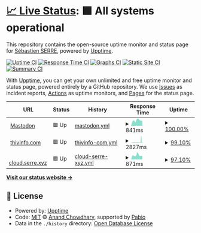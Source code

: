 # [📈 Live Status](https://demo.upptime.js.org): <!--live status--> **🟩 All systems operational**

This repository contains the open-source uptime monitor and status page for [Sébastien SERRE](https://thivinfo.com), powered by [Upptime](https://github.com/upptime/upptime).

[![Uptime CI](https://github.com/sebastienserre/upptime/workflows/Uptime%20CI/badge.svg)](https://github.com/sebastienserre/upptime/actions?query=workflow%3A%22Uptime+CI%22)
[![Response Time CI](https://github.com/sebastienserre/upptime/workflows/Response%20Time%20CI/badge.svg)](https://github.com/sebastienserre/upptime/actions?query=workflow%3A%22Response+Time+CI%22)
[![Graphs CI](https://github.com/sebastienserre/upptime/workflows/Graphs%20CI/badge.svg)](https://github.com/sebastienserre/upptime/actions?query=workflow%3A%22Graphs+CI%22)
[![Static Site CI](https://github.com/sebastienserre/upptime/workflows/Static%20Site%20CI/badge.svg)](https://github.com/sebastienserre/upptime/actions?query=workflow%3A%22Static+Site+CI%22)
[![Summary CI](https://github.com/sebastienserre/upptime/workflows/Summary%20CI/badge.svg)](https://github.com/sebastienserre/upptime/actions?query=workflow%3A%22Summary+CI%22)

With [Upptime](https://upptime.js.org), you can get your own unlimited and free uptime monitor and status page, powered entirely by a GitHub repository. We use [Issues](https://github.com/sebastienserre/upptime/issues) as incident reports, [Actions](https://github.com/sebastienserre/upptime/actions) as uptime monitors, and [Pages](https://demo.upptime.js.org) for the status page.

<!--start: status pages-->
<!-- This summary is generated by Upptime (https://github.com/upptime/upptime) -->
<!-- Do not edit this manually, your changes will be overwritten -->
<!-- prettier-ignore -->
| URL | Status | History | Response Time | Uptime |
| --- | ------ | ------- | ------------- | ------ |
| <img alt="" src="https://icons.duckduckgo.com/ip3/mastodon.social.thivinfo.com.ico" height="13"> [Mastodon](https://mastodon.social.thivinfo.com/) | 🟩 Up | [mastodon.yml](https://github.com/sebastienserre/uppptime/commits/HEAD/history/mastodon.yml) | <details><summary><img alt="Response time graph" src="./graphs/mastodon/response-time-week.png" height="20"> 841ms</summary><br><a href="https://status.thivinfo.com/history/mastodon"><img alt="Response time 763" src="https://img.shields.io/endpoint?url=https%3A%2F%2Fraw.githubusercontent.com%2Fsebastienserre%2Fuppptime%2FHEAD%2Fapi%2Fmastodon%2Fresponse-time.json"></a><br><a href="https://status.thivinfo.com/history/mastodon"><img alt="24-hour response time 775" src="https://img.shields.io/endpoint?url=https%3A%2F%2Fraw.githubusercontent.com%2Fsebastienserre%2Fuppptime%2FHEAD%2Fapi%2Fmastodon%2Fresponse-time-day.json"></a><br><a href="https://status.thivinfo.com/history/mastodon"><img alt="7-day response time 841" src="https://img.shields.io/endpoint?url=https%3A%2F%2Fraw.githubusercontent.com%2Fsebastienserre%2Fuppptime%2FHEAD%2Fapi%2Fmastodon%2Fresponse-time-week.json"></a><br><a href="https://status.thivinfo.com/history/mastodon"><img alt="30-day response time 806" src="https://img.shields.io/endpoint?url=https%3A%2F%2Fraw.githubusercontent.com%2Fsebastienserre%2Fuppptime%2FHEAD%2Fapi%2Fmastodon%2Fresponse-time-month.json"></a><br><a href="https://status.thivinfo.com/history/mastodon"><img alt="1-year response time 763" src="https://img.shields.io/endpoint?url=https%3A%2F%2Fraw.githubusercontent.com%2Fsebastienserre%2Fuppptime%2FHEAD%2Fapi%2Fmastodon%2Fresponse-time-year.json"></a></details> | <details><summary><a href="https://status.thivinfo.com/history/mastodon">100.00%</a></summary><a href="https://status.thivinfo.com/history/mastodon"><img alt="All-time uptime 99.85%" src="https://img.shields.io/endpoint?url=https%3A%2F%2Fraw.githubusercontent.com%2Fsebastienserre%2Fuppptime%2FHEAD%2Fapi%2Fmastodon%2Fuptime.json"></a><br><a href="https://status.thivinfo.com/history/mastodon"><img alt="24-hour uptime 100.00%" src="https://img.shields.io/endpoint?url=https%3A%2F%2Fraw.githubusercontent.com%2Fsebastienserre%2Fuppptime%2FHEAD%2Fapi%2Fmastodon%2Fuptime-day.json"></a><br><a href="https://status.thivinfo.com/history/mastodon"><img alt="7-day uptime 100.00%" src="https://img.shields.io/endpoint?url=https%3A%2F%2Fraw.githubusercontent.com%2Fsebastienserre%2Fuppptime%2FHEAD%2Fapi%2Fmastodon%2Fuptime-week.json"></a><br><a href="https://status.thivinfo.com/history/mastodon"><img alt="30-day uptime 99.88%" src="https://img.shields.io/endpoint?url=https%3A%2F%2Fraw.githubusercontent.com%2Fsebastienserre%2Fuppptime%2FHEAD%2Fapi%2Fmastodon%2Fuptime-month.json"></a><br><a href="https://status.thivinfo.com/history/mastodon"><img alt="1-year uptime 99.85%" src="https://img.shields.io/endpoint?url=https%3A%2F%2Fraw.githubusercontent.com%2Fsebastienserre%2Fuppptime%2FHEAD%2Fapi%2Fmastodon%2Fuptime-year.json"></a></details>
| <img alt="" src="https://icons.duckduckgo.com/ip3/thivinfo.com.ico" height="13"> [thivinfo.com](https://thivinfo.com) | 🟩 Up | [thivinfo-com.yml](https://github.com/sebastienserre/uppptime/commits/HEAD/history/thivinfo-com.yml) | <details><summary><img alt="Response time graph" src="./graphs/thivinfo-com/response-time-week.png" height="20"> 2827ms</summary><br><a href="https://status.thivinfo.com/history/thivinfo-com"><img alt="Response time 1829" src="https://img.shields.io/endpoint?url=https%3A%2F%2Fraw.githubusercontent.com%2Fsebastienserre%2Fuppptime%2FHEAD%2Fapi%2Fthivinfo-com%2Fresponse-time.json"></a><br><a href="https://status.thivinfo.com/history/thivinfo-com"><img alt="24-hour response time 1924" src="https://img.shields.io/endpoint?url=https%3A%2F%2Fraw.githubusercontent.com%2Fsebastienserre%2Fuppptime%2FHEAD%2Fapi%2Fthivinfo-com%2Fresponse-time-day.json"></a><br><a href="https://status.thivinfo.com/history/thivinfo-com"><img alt="7-day response time 2827" src="https://img.shields.io/endpoint?url=https%3A%2F%2Fraw.githubusercontent.com%2Fsebastienserre%2Fuppptime%2FHEAD%2Fapi%2Fthivinfo-com%2Fresponse-time-week.json"></a><br><a href="https://status.thivinfo.com/history/thivinfo-com"><img alt="30-day response time 1860" src="https://img.shields.io/endpoint?url=https%3A%2F%2Fraw.githubusercontent.com%2Fsebastienserre%2Fuppptime%2FHEAD%2Fapi%2Fthivinfo-com%2Fresponse-time-month.json"></a><br><a href="https://status.thivinfo.com/history/thivinfo-com"><img alt="1-year response time 1829" src="https://img.shields.io/endpoint?url=https%3A%2F%2Fraw.githubusercontent.com%2Fsebastienserre%2Fuppptime%2FHEAD%2Fapi%2Fthivinfo-com%2Fresponse-time-year.json"></a></details> | <details><summary><a href="https://status.thivinfo.com/history/thivinfo-com">99.10%</a></summary><a href="https://status.thivinfo.com/history/thivinfo-com"><img alt="All-time uptime 99.80%" src="https://img.shields.io/endpoint?url=https%3A%2F%2Fraw.githubusercontent.com%2Fsebastienserre%2Fuppptime%2FHEAD%2Fapi%2Fthivinfo-com%2Fuptime.json"></a><br><a href="https://status.thivinfo.com/history/thivinfo-com"><img alt="24-hour uptime 100.00%" src="https://img.shields.io/endpoint?url=https%3A%2F%2Fraw.githubusercontent.com%2Fsebastienserre%2Fuppptime%2FHEAD%2Fapi%2Fthivinfo-com%2Fuptime-day.json"></a><br><a href="https://status.thivinfo.com/history/thivinfo-com"><img alt="7-day uptime 99.10%" src="https://img.shields.io/endpoint?url=https%3A%2F%2Fraw.githubusercontent.com%2Fsebastienserre%2Fuppptime%2FHEAD%2Fapi%2Fthivinfo-com%2Fuptime-week.json"></a><br><a href="https://status.thivinfo.com/history/thivinfo-com"><img alt="30-day uptime 99.79%" src="https://img.shields.io/endpoint?url=https%3A%2F%2Fraw.githubusercontent.com%2Fsebastienserre%2Fuppptime%2FHEAD%2Fapi%2Fthivinfo-com%2Fuptime-month.json"></a><br><a href="https://status.thivinfo.com/history/thivinfo-com"><img alt="1-year uptime 99.80%" src="https://img.shields.io/endpoint?url=https%3A%2F%2Fraw.githubusercontent.com%2Fsebastienserre%2Fuppptime%2FHEAD%2Fapi%2Fthivinfo-com%2Fuptime-year.json"></a></details>
| <img alt="" src="https://icons.duckduckgo.com/ip3/cloud.serre.xyz.ico" height="13"> [cloud.serre.xyz](https://cloud.serre.xyz) | 🟩 Up | [cloud-serre-xyz.yml](https://github.com/sebastienserre/uppptime/commits/HEAD/history/cloud-serre-xyz.yml) | <details><summary><img alt="Response time graph" src="./graphs/cloud-serre-xyz/response-time-week.png" height="20"> 871ms</summary><br><a href="https://status.thivinfo.com/history/cloud-serre-xyz"><img alt="Response time 901" src="https://img.shields.io/endpoint?url=https%3A%2F%2Fraw.githubusercontent.com%2Fsebastienserre%2Fuppptime%2FHEAD%2Fapi%2Fcloud-serre-xyz%2Fresponse-time.json"></a><br><a href="https://status.thivinfo.com/history/cloud-serre-xyz"><img alt="24-hour response time 797" src="https://img.shields.io/endpoint?url=https%3A%2F%2Fraw.githubusercontent.com%2Fsebastienserre%2Fuppptime%2FHEAD%2Fapi%2Fcloud-serre-xyz%2Fresponse-time-day.json"></a><br><a href="https://status.thivinfo.com/history/cloud-serre-xyz"><img alt="7-day response time 871" src="https://img.shields.io/endpoint?url=https%3A%2F%2Fraw.githubusercontent.com%2Fsebastienserre%2Fuppptime%2FHEAD%2Fapi%2Fcloud-serre-xyz%2Fresponse-time-week.json"></a><br><a href="https://status.thivinfo.com/history/cloud-serre-xyz"><img alt="30-day response time 901" src="https://img.shields.io/endpoint?url=https%3A%2F%2Fraw.githubusercontent.com%2Fsebastienserre%2Fuppptime%2FHEAD%2Fapi%2Fcloud-serre-xyz%2Fresponse-time-month.json"></a><br><a href="https://status.thivinfo.com/history/cloud-serre-xyz"><img alt="1-year response time 901" src="https://img.shields.io/endpoint?url=https%3A%2F%2Fraw.githubusercontent.com%2Fsebastienserre%2Fuppptime%2FHEAD%2Fapi%2Fcloud-serre-xyz%2Fresponse-time-year.json"></a></details> | <details><summary><a href="https://status.thivinfo.com/history/cloud-serre-xyz">97.10%</a></summary><a href="https://status.thivinfo.com/history/cloud-serre-xyz"><img alt="All-time uptime 96.59%" src="https://img.shields.io/endpoint?url=https%3A%2F%2Fraw.githubusercontent.com%2Fsebastienserre%2Fuppptime%2FHEAD%2Fapi%2Fcloud-serre-xyz%2Fuptime.json"></a><br><a href="https://status.thivinfo.com/history/cloud-serre-xyz"><img alt="24-hour uptime 79.68%" src="https://img.shields.io/endpoint?url=https%3A%2F%2Fraw.githubusercontent.com%2Fsebastienserre%2Fuppptime%2FHEAD%2Fapi%2Fcloud-serre-xyz%2Fuptime-day.json"></a><br><a href="https://status.thivinfo.com/history/cloud-serre-xyz"><img alt="7-day uptime 97.10%" src="https://img.shields.io/endpoint?url=https%3A%2F%2Fraw.githubusercontent.com%2Fsebastienserre%2Fuppptime%2FHEAD%2Fapi%2Fcloud-serre-xyz%2Fuptime-week.json"></a><br><a href="https://status.thivinfo.com/history/cloud-serre-xyz"><img alt="30-day uptime 96.59%" src="https://img.shields.io/endpoint?url=https%3A%2F%2Fraw.githubusercontent.com%2Fsebastienserre%2Fuppptime%2FHEAD%2Fapi%2Fcloud-serre-xyz%2Fuptime-month.json"></a><br><a href="https://status.thivinfo.com/history/cloud-serre-xyz"><img alt="1-year uptime 96.59%" src="https://img.shields.io/endpoint?url=https%3A%2F%2Fraw.githubusercontent.com%2Fsebastienserre%2Fuppptime%2FHEAD%2Fapi%2Fcloud-serre-xyz%2Fuptime-year.json"></a></details>

<!--end: status pages-->

[**Visit our status website →**](https://demo.upptime.js.org)

## 📄 License

- Powered by: [Upptime](https://github.com/upptime/upptime)
- Code: [MIT](./LICENSE) © [Anand Chowdhary](https://anandchowdhary.com), supported by [Pabio](https://pabio.com)
- Data in the `./history` directory: [Open Database License](https://opendatacommons.org/licenses/odbl/1-0/)

